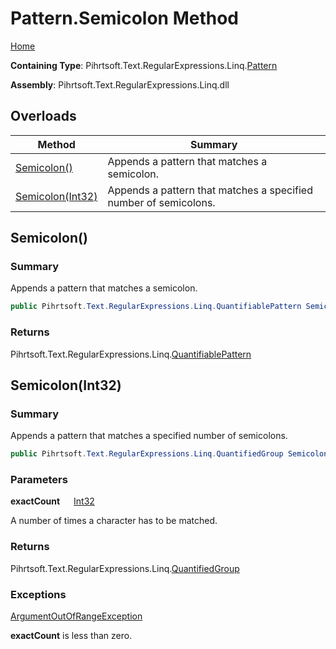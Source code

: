 # Pattern\.Semicolon Method

[Home](../../../../../../README.md)

**Containing Type**: Pihrtsoft\.Text\.RegularExpressions\.Linq\.[Pattern](../README.md)

**Assembly**: Pihrtsoft\.Text\.RegularExpressions\.Linq\.dll

## Overloads

| Method | Summary |
| ------ | ------- |
| [Semicolon()](#Pihrtsoft_Text_RegularExpressions_Linq_Pattern_Semicolon) | Appends a pattern that matches a semicolon\. |
| [Semicolon(Int32)](#Pihrtsoft_Text_RegularExpressions_Linq_Pattern_Semicolon_System_Int32_) | Appends a pattern that matches a specified number of semicolons\. |

## Semicolon\(\) <a name="Pihrtsoft_Text_RegularExpressions_Linq_Pattern_Semicolon"></a>

### Summary

Appends a pattern that matches a semicolon\.

```csharp
public Pihrtsoft.Text.RegularExpressions.Linq.QuantifiablePattern Semicolon()
```

### Returns

Pihrtsoft\.Text\.RegularExpressions\.Linq\.[QuantifiablePattern](../../QuantifiablePattern/README.md)

## Semicolon\(Int32\) <a name="Pihrtsoft_Text_RegularExpressions_Linq_Pattern_Semicolon_System_Int32_"></a>

### Summary

Appends a pattern that matches a specified number of semicolons\.

```csharp
public Pihrtsoft.Text.RegularExpressions.Linq.QuantifiedGroup Semicolon(int exactCount)
```

### Parameters

**exactCount** &emsp; [Int32](https://docs.microsoft.com/en-us/dotnet/api/system.int32)

A number of times a character has to be matched\.

### Returns

Pihrtsoft\.Text\.RegularExpressions\.Linq\.[QuantifiedGroup](../../QuantifiedGroup/README.md)

### Exceptions

[ArgumentOutOfRangeException](https://docs.microsoft.com/en-us/dotnet/api/system.argumentoutofrangeexception)

**exactCount** is less than zero\.

